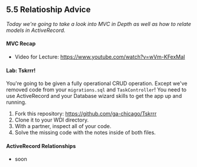 ## 5.5 Relatioship Advice

*Today we're going to take a look into MVC in Depth as well as how to relate models in ActiveRecord.*

#### MVC Recap

* Video for Lecture: https://www.youtube.com/watch?v=wVm-KFexMaI

#### Lab: Tskrrr!

You're going to be given a fully operational CRUD operation. Except we've removed code from your `migrations.sql` and `TaskController`! You need to use ActiveRecord and your Database wizard skills to get the app up and running.

1. Fork this repository: https://github.com/ga-chicago/Tskrrr
2. Clone it to your WDI directory.
3. With a partner, inspect all of your code.
4. Solve the missing code with the notes inside of both files.

#### ActiveRecord Relationships

* soon

